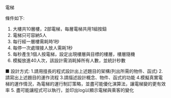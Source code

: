 
電梯

 條件如下:
1. 大樓共10層樓，2部電梯，每層電梯共用1組按鈕
2. 電梯只可容納5人
3. 每行經一層樓需耗時1秒
4. 每停一次處理接人放人需耗1秒
5. 每秒產生1個人按電梯，設定出現樓層與目標的樓層，樓層隨機
6. 模擬放進40人次，該設計需消耗掉所有人數，並統計秒數

■ 設計方式:
 1.請用擅長的程式設計出上述題目的架構(列出所需的物件、函式)
 2.請寫出上述題目的運作流程
 3.請描述設計概念、物件、函式的功能
 4.模擬真實電梯的運作情況，為電梯的運行制訂策略，並盡可能優化演算法，讓電梯變的更有效率
 5. 盡可能讓程式可以執行，並印出log以顯示電梯與乘客的變化
